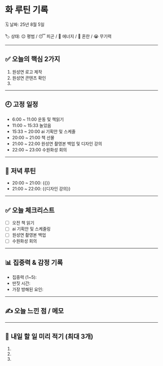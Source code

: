 # 화 루틴 기록

🗓 날짜: 25년 8월 5일

🏷 상태: 😐 평범 / 😴 피곤 / 💪 에너지 / 🤯 혼란 / 😭 무기력

---

## ✅ 오늘의 핵심 2가지
1. 원성연 로고 제작
2. 원성연 콘텐츠 확인
3. 

---

## 🕘 고정 일정
- 6:00 ~ 11:00 운동 및 책읽기
- 11:00 ~ 15:33 놀았음
- 15:33 ~ 20:00 ai 기획안 및 스케줄 
- 20:00 ~ 21:00 책 선물
- 21:00 ~ 22:00 원성연 촬영본 백업 및 디자인 강의
- 22:00 ~ 23:00 수원화성 회의

---

## 🌙 저녁 루틴
- 20:00 ~ 21:00: {{}} 
- 21:00 ~ 22:00: {{디자인 강의}} 

---

## ✅ 오늘 체크리스트
- [ ] 오전 책 읽기
- [ ] ai 기획안 및 스케줄링
- [ ] 원성연 촬영본 백업
- [ ] 수원화성 회의

---

## 📊 집중력 & 감정 기록
- 집중력 (1~5): 
- 딴짓 시간: 
- 가장 방해된 요인: 

---

## ✍️ 오늘 느낀 점 / 메모

> 

---

## 📌 내일 할 일 미리 적기 (최대 3개)
1. 
2. 
3. 
